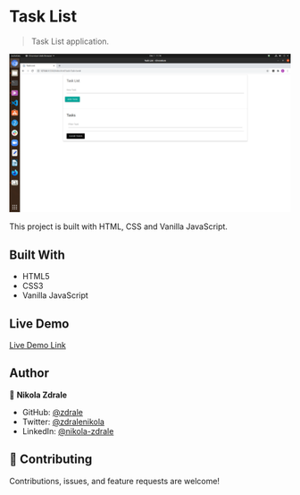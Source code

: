 # Task List

> Task List application.

![screenshot](/Assets/images/ss.png)

This project is built with HTML, CSS and Vanilla JavaScript. 

## Built With

- HTML5
- CSS3
- Vanilla JavaScript
## Live Demo

[Live Demo Link](https://raw.githack.com/zdrale/Responsive-Web-Page/master/index.html)

## Author

👤 **Nikola Zdrale**

- GitHub: [@zdrale](https://github.com/zdrale)
- Twitter: [@zdralenikola](https://twitter.com/zdralenikola)
- LinkedIn: [@nikola-zdrale](https://www.linkedin.com/in/nikola-zdrale/)

## 🤝 Contributing

Contributions, issues, and feature requests are welcome!

